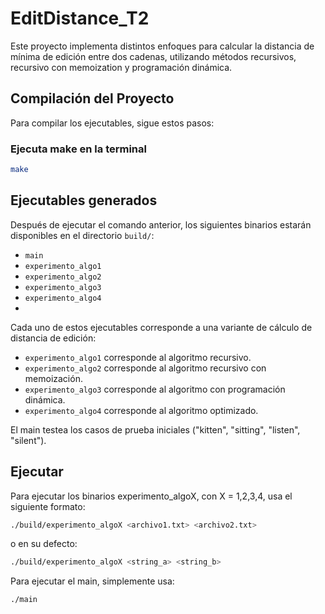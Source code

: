 # EditDistance_T2

Este proyecto implementa distintos enfoques para calcular la distancia de mínima de edición entre dos cadenas, utilizando métodos recursivos, recursivo con memoization y programación dinámica.

## Compilación del Proyecto

Para compilar los ejecutables, sigue estos pasos:

### **Ejecuta make en la terminal**
```bash
make 
```
## Ejecutables generados

Después de ejecutar el comando anterior, los siguientes binarios estarán disponibles en el directorio `build/`:

- `main`
- `experimento_algo1`
- `experimento_algo2`
- `experimento_algo3`
- `experimento_algo4`
- 
Cada uno de estos ejecutables corresponde a una variante de cálculo de distancia de edición:
- `experimento_algo1` corresponde al algoritmo recursivo.
- `experimento_algo2` corresponde al algoritmo recursivo con memoización.
- `experimento_algo3` corresponde al algoritmo con programación dinámica.
- `experimento_algo4` corresponde al algoritmo optimizado.
  
El main testea los casos de prueba iniciales ("kitten", "sitting", "listen", "silent").

## Ejecutar
Para ejecutar los binarios experimento_algoX, con X = 1,2,3,4, usa el siguiente formato:
```bash
./build/experimento_algoX <archivo1.txt> <archivo2.txt>
```
o en su defecto:
```bash
./build/experimento_algoX <string_a> <string_b>
```
Para ejecutar el main, simplemente usa:
```bash
./main
```
